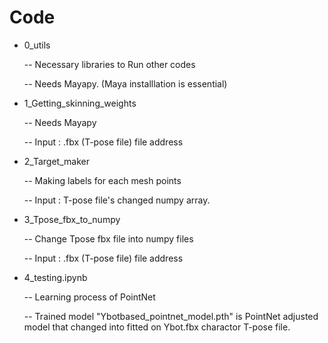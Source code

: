 # Code
* 0_utils

  -- Necessary libraries to Run other codes

  -- Needs Mayapy. (Maya installlation is essential)

* 1_Getting_skinning_weights

  -- Needs Mayapy

  -- Input : .fbx (T-pose file) file address

* 2_Target_maker
  
  -- Making labels for each mesh points
  
  -- Input : T-pose file's changed numpy array.

* 3_Tpose_fbx_to_numpy

  -- Change Tpose fbx file into numpy files

  -- Input : .fbx (T-pose file) file address

* 4_testing.ipynb

  -- Learning process of PointNet

  -- Trained model "Ybotbased_pointnet_model.pth" is PointNet adjusted model that changed into fitted on Ybot.fbx charactor T-pose file.
